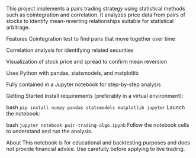 This project implements a pairs trading strategy using statistical methods such as cointegration and correlation. It analyzes price data from pairs of stocks to identify mean-reverting relationships suitable for statistical arbitrage.

Features
Cointegration test to find pairs that move together over time

Correlation analysis for identifying related securities

Visualization of stock price and spread to confirm mean reversion

Uses Python with pandas, statsmodels, and matplotlib

Fully contained in a Jupyter notebook for step-by-step analysis

Getting Started
Install requirements (preferably in a virtual environment):

bash
```pip install numpy pandas statsmodels matplotlib jupyter```
Launch the notebook:

bash
```jupyter notebook pair-trading-algo.ipynb```
Follow the notebook cells to understand and run the analysis.

About
This notebook is for educational and backtesting purposes and does not provide financial advice. Use carefully before applying to live trading.
